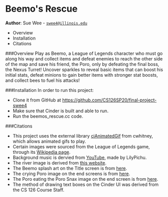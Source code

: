 # Beemo's Rescue

**Author**: Sue Wee - [`swee4@illinois.edu`](mailto:swee4@illinois.edu)

- Overview
- Installation
- Citations

###Overview
Play as Beemo, a League of Legends character who must go along his way and
collect items and defeat enemies to reach the other side of the map and save
his friend, the Poro, only by defeating the final boss, the Nexus Turret!
Uncover sparkles to reveal basic items that can
boost his initial stats, defeat minions to gain better items with stronger
stat boosts, and collect bees to fuel his attacks!

###Installation
In order to run this project:
- Clone it from GitHub at https://github.com/CS126SP20/final-project-swee4
- Make sure that Cinder is built and able to run.
- Run the beemos_rescue.cc code.

###Citations
- This project uses the external library [ciAnimatedGif](https://github.com/cwhitney/ciAnimatedGif)
from cwhitney, which allows animated gifs to play.
- Certain images were sourced from the League of Legends game, through its
[Wikipedia page](https://leagueoflegends.fandom.com/wiki/League_of_Legends_Wiki).
- Background music is dervied from [YouTube](https://www.youtube.com/watch?v=MJoxvYDn6Wk), made by
LilyPichu.
- The river image is derived from
[this website](https://www.shutterstock.com/image-vector/pixel-art-water-texture-game-platforms-1349125475).
- The Beemo splash art on the Title screen is from 
[here](https://www.mobafire.com/league-of-legends/skin/teemo-beemo-980).
- The crying Poro image on the end screens is from 
[here](https://www.pngkit.com/view/u2w7o0u2q8y3t4r5_this-poro-hurt-its-tiny-head-when-it/).
- The Poro eating the Poro Snax image on the end screen is from 
[here](https://steamcommunity.com/sharedfiles/filedetails/?id=1813586504).
- The method of drawing text boxes on the Cinder UI was derived from the CS 126 Course Staff.